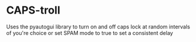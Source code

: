# CAPS-troll
Uses the pyautogui library to turn on and off caps lock at random intervals of you're choice or set SPAM mode to true to set a consistent delay
